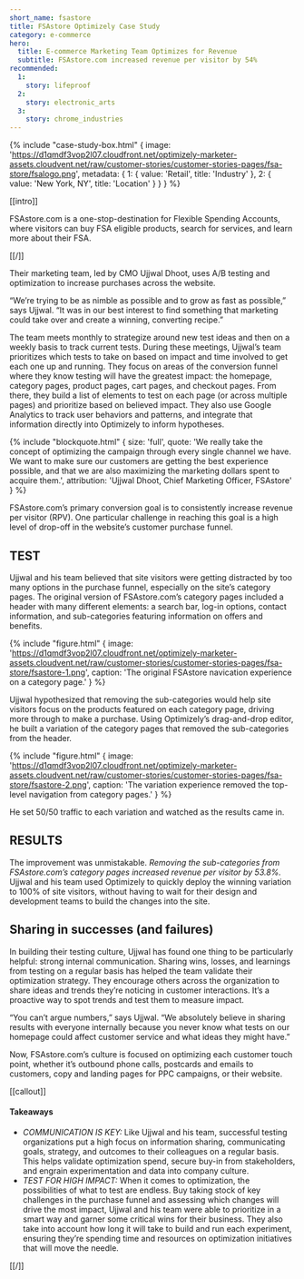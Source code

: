 ```yaml
---
short_name: fsastore
title: FSAstore Optimizely Case Study
category: e-commerce
hero:
  title: E-commerce Marketing Team Optimizes for Revenue
  subtitle: FSAstore.com increased revenue per visitor by 54%
recommended:
  1:
    story: lifeproof
  2:
    story: electronic_arts
  3:
    story: chrome_industries
---
```


{% include "case-study-box.html"
  {
    image: 'https://d1qmdf3vop2l07.cloudfront.net/optimizely-marketer-assets.cloudvent.net/raw/customer-stories/customer-stories-pages/fsa-store/fsalogo.png',
    metadata: {
      1: {
        value: 'Retail',
        title: 'Industry'
      },
      2: {
        value: 'New York, NY',
        title: 'Location'
      }
    }
  }
%}

[[intro]]

FSAstore.com is a one-stop-destination for Flexible Spending Accounts, where visitors can buy FSA eligible products, search for services, and learn more about their FSA.

[[/]]

Their marketing team, led by CMO Ujjwal Dhoot, uses A/B testing and optimization to increase purchases across the website.

“We’re trying to be as nimble as possible and to grow as fast as possible,” says Ujjwal. “It was in our best interest to find something that marketing could take over and create a winning, converting recipe.”

The team meets monthly to strategize around new test ideas and then on a weekly basis to track current tests. During these meetings, Ujjwal’s team prioritizes which tests to take on based on impact and time involved to get each one up and running. They focus on areas of the conversion funnel where they know testing will have the greatest impact: the homepage, category pages, product pages, cart pages, and checkout pages. From there, they build a list of elements to test on each page (or across multiple pages) and prioritize based on believed impact. They also use Google Analytics to track user behaviors and patterns, and integrate that information directly into Optimizely to inform hypotheses.

{% include "blockquote.html"
  {
    size: 'full',
    quote: 'We really take the concept of optimizing the campaign through every single channel we have. We want to make sure our customers are getting the best experience possible, and that we are also maximizing the marketing dollars spent to acquire them.',
    attribution: 'Ujjwal Dhoot, Chief Marketing Officer, FSAstore'
  }
%}

FSAstore.com’s primary conversion goal is to consistently increase revenue per visitor (RPV). One particular challenge in reaching this goal is a high level of drop-off in the website’s customer purchase funnel.

## TEST

Ujjwal and his team believed that site visitors were getting distracted by too many options in the purchase funnel, especially on the site’s category pages. The original version of FSAstore.com’s category pages included a header with many different elements: a search bar, log-in options, contact information, and sub-categories featuring information on offers and benefits.

{% include "figure.html"
  {
    image: 'https://d1qmdf3vop2l07.cloudfront.net/optimizely-marketer-assets.cloudvent.net/raw/customer-stories/customer-stories-pages/fsa-store/fsastore-1.png',
    caption: 'The original FSAstore navication experience on a category page.'
  }
%}

Ujjwal hypothesized that removing the sub-categories would help site visitors focus on the products featured on each category page, driving more through to make a purchase. Using Optimizely’s drag-and-drop editor, he built a variation of the category pages that removed the sub-categories from the header.

{% include "figure.html"
  {
    image: 'https://d1qmdf3vop2l07.cloudfront.net/optimizely-marketer-assets.cloudvent.net/raw/customer-stories/customer-stories-pages/fsa-store/fsastore-2.png',
    caption: 'The variation experience removed the top-level navigation from category pages.'
  }
%}

He set 50/50 traffic to each variation and watched as the results came in.

## RESULTS

The improvement was unmistakable. *Removing the sub-categories from FSAstore.com’s category pages increased revenue per visitor by 53.8%.* Ujjwal and his team used Optimizely to quickly deploy the winning variation to 100% of site visitors, without having to wait for their design and development teams to build the changes into the site.

## Sharing in successes (and failures)

In building their testing culture, Ujjwal has found one thing to be particularly helpful: strong internal communication. Sharing wins, losses, and learnings from testing on a regular basis has helped the team validate their optimization strategy. They encourage others across the organization to share ideas and trends they’re noticing in customer interactions. It’s a proactive way to spot trends and test them to measure impact.

“You can’t argue numbers,” says Ujjwal. “We absolutely believe in sharing results with everyone internally because you never know what tests on our homepage could affect customer service and what ideas they might have.”

Now, FSAstore.com’s culture is focused on optimizing each customer touch point, whether it’s outbound phone calls, postcards and emails to customers, copy and landing pages for PPC campaigns, or their website.

[[callout]]

#### Takeaways

- *COMMUNICATION IS KEY:* Like Ujjwal and his team, successful testing organizations put a high focus on information sharing, communicating goals, strategy, and outcomes to their colleagues on a regular basis. This helps validate optimization spend, secure buy-in from stakeholders, and engrain experimentation and data into company culture.
- *TEST FOR HIGH IMPACT:* When it comes to optimization, the possibilities of what to test are endless. Buy taking stock of key challenges in the purchase funnel and assessing which changes will drive the most impact, Ujjwal and his team were able to prioritize in a smart way and garner some critical wins for their business. They also take into account how long it will take to build and run each experiment, ensuring they’re spending time and resources on optimization initiatives that will move the needle.

[[/]]
